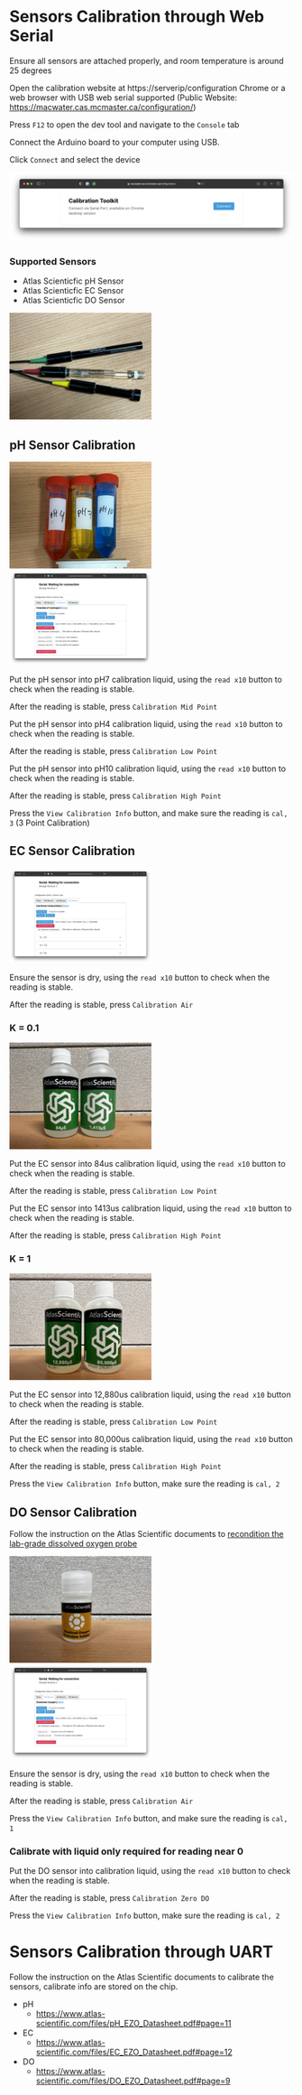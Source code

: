 # Sensors Calibration through Web Serial

Ensure all sensors are attached properly, and room temperature is around 25 degrees

Open the calibration website at https://serverip/configuration Chrome or a web browser with USB web serial supported (Public Website: https://macwater.cas.mcmaster.ca/configuration/)

Press `F12` to open the dev tool and navigate to the `Console` tab

Connect the Arduino board to your computer using USB.

Click `Connect` and select the device

<img src="Documentation/Pictures/calibrate/Screenshot2023-05-29at2.31.41PM.png">

### Supported Sensors

- Atlas Scienticfic pH Sensor
- Atlas Scienticfic EC Sensor
- Atlas Scienticfic DO Sensor

<img src="Documentation/Pictures/calibrate/IMG_3448.jpeg" width="50%">

## pH Sensor Calibration

<img src="Documentation/Pictures/calibrate/IMG_3443.jpeg" width="50%">

<img src="Documentation/Pictures/calibrate/Screenshot2023-05-29at2.31.22PM.png" width="50%">

Put the pH sensor into pH7 calibration liquid, using the `read x10` button to check when the reading is stable.

After the reading is stable, press `Calibration Mid Point`

Put the pH sensor into pH4 calibration liquid, using the `read x10` button to check when the reading is stable.

After the reading is stable, press `Calibration Low Point`

Put the pH sensor into pH10 calibration liquid, using the `read x10` button to check when the reading is stable.

After the reading is stable, press `Calibration High Point`

Press the `View Calibration Info` button, and make sure the reading is `cal, 3` (3 Point Calibration)

## EC Sensor Calibration

<img src="Documentation/Pictures/calibrate/Screenshot2023-05-29at2.31.24PM.png" width="50%">

Ensure the sensor is dry, using the `read x10` button to check when the reading is stable.

After the reading is stable, press `Calibration Air`

### K = 0.1

<img src="Documentation/Pictures/calibrate/IMG_3445.jpeg" width="50%">

Put the EC sensor into 84us calibration liquid, using the `read x10` button to check when the reading is stable.

After the reading is stable, press `Calibration Low Point`

Put the EC sensor into 1413us calibration liquid, using the `read x10` button to check when the reading is stable.

After the reading is stable, press `Calibration High Point`

### K = 1

<img src="Documentation/Pictures/calibrate/IMG_3446.jpeg" width="50%">

Put the EC sensor into 12,880us calibration liquid, using the `read x10` button to check when the reading is stable.

After the reading is stable, press `Calibration Low Point`

Put the EC sensor into 80,000us calibration liquid, using the `read x10` button to check when the reading is stable.

After the reading is stable, press `Calibration High Point`

Press the `View Calibration Info` button, make sure the reading is `cal, 2`

## DO Sensor Calibration

Follow the instruction on the Atlas Scientific documents to [recondition the lab-grade dissolved oxygen probe](https://files.atlas-scientific.com/LG_DO_probe.pdf#page=9)

<img src="Documentation/Pictures/calibrate/IMG_3444.jpeg" width="50%">

<img src="Documentation/Pictures/calibrate/Screenshot2023-05-29at2.31.18PM.png" width="50%">

Ensure the sensor is dry, using the `read x10` button to check when the reading is stable.

After the reading is stable, press `Calibration Air`

Press the `View Calibration Info` button, and make sure the reading is `cal, 1`

### Calibrate with liquid only required for reading near 0

Put the DO sensor into calibration liquid, using the `read x10` button to check when the reading is stable.

After the reading is stable, press `Calibration Zero DO`

Press the `View Calibration Info` button, make sure the reading is `cal, 2`

# Sensors Calibration through UART

Follow the instruction on the Atlas Scientific documents to calibrate the sensors, calibrate info are stored on the chip.

- pH
	- https://www.atlas-scientific.com/files/pH_EZO_Datasheet.pdf#page=11
- EC
	- https://www.atlas-scientific.com/files/EC_EZO_Datasheet.pdf#page=12
- DO
	- https://www.atlas-scientific.com/files/DO_EZO_Datasheet.pdf#page=9
